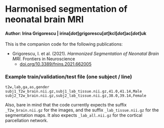 # Harmonised segmentation of neonatal brain MRI

#### Author: Irina Grigorescu   |   irina[_dot_]grigorescu[_at_]kcl[_dot_]ac[_dot_]uk

This is the companion code for the following publications:

- Grigorescu, I. et al. (2021). _Harmonized Segmentation of Neonatal Brain MRI_. Frontiers in Neuroscience
	- [doi.org/10.3389/fnins.2021.662005](https://doi.org/10.3389/fnins.2021.662005)


### Example train/validation/test file (one subject / line)

```
t2w,lab,ga,as,gender
subj1_T2w_brain.nii.gz,subj1_lab_tissue.nii.gz,41.0,41.14,Male
subj2_T2w_brain.nii.gz,subj2_lab_tissue.nii.gz,38.0,39.14,Female
```

Also, bare in mind that the code currently expects the suffix ```_T2w_brain.nii.gz``` for the images, and the suffix ```_lab_tissue.nii.gz``` for the segmentation maps.
It also expects ```_lab_all.nii.gz``` for the cortical parcellation network.

